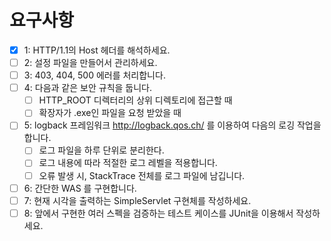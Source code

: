 # 요구사항
- [x] 1: HTTP/1.1의 Host 헤더를 해석하세요.
- [ ] 2: 설정 파일을 만들어서 관리하세요.
- [ ] 3: 403, 404, 500 에러를 처리합니다.
- [ ] 4: 다음과 같은 보안 규칙을 둡니다.
  - [ ] HTTP_ROOT 디렉터리의 상위 디렉토리에 접근할 때
  - [ ] 확장자가 .exe인 파일을 요청 받았을 때
- [ ] 5: logback 프레임워크 http://logback.qos.ch/ 를 이용하여 다음의 로깅 작업을 합니다.
  - [ ] 로그 파일을 하루 단위로 분리한다.
  - [ ] 로그 내용에 따라 적절한 로그 레벨을 적용합니다.
  - [ ] 오류 발생 시, StackTrace 전체를 로그 파일에 남깁니다.
- [ ] 6: 간단한 WAS 를 구현합니다.
- [ ] 7: 현재 시각을 출력하는 SimpleServlet 구현체를 작성하세요.
- [ ] 8: 앞에서 구현한 여러 스펙을 검증하는 테스트 케이스를 JUnit을 이용해서 작성하세요.